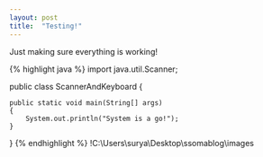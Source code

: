 ```yaml
---
layout: post
title:  "Testing!"
---
```

Just making sure everything is working!

{% highlight java %}
import java.util.Scanner;

public class ScannerAndKeyboard
{

	public static void main(String[] args)
	{	
		System.out.println("System is a go!");
	}
}
{% endhighlight %}
!C:\Users\surya\Desktop\ssomablog\images